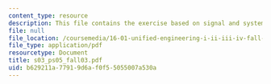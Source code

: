 ```yaml
---
content_type: resource
description: This file contains the exercise based on signal and systems.
file: null
file_location: /coursemedia/16-01-unified-engineering-i-ii-iii-iv-fall-2005-spring-2006/b629211a77919d6af0f55055007a530a_s03_ps05_fall03.pdf
file_type: application/pdf
resourcetype: Document
title: s03_ps05_fall03.pdf
uid: b629211a-7791-9d6a-f0f5-5055007a530a
---
```

